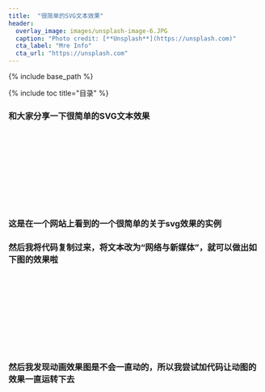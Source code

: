 ```yaml
---
title:  "很简单的SVG文本效果"
header:
  overlay_image: images/unsplash-image-6.JPG
  caption: "Photo credit: [**Unsplash**](https://unsplash.com)"
  cta_label: "Mre Info"
  cta_url: "https://unsplash.com"
---
```


{% include base_path %}

{% include toc title="目录" %}


### 和大家分享一下很简单的SVG文本效果

<html>
<body>

<svg xmlns="http://www.w3.org/2000/svg" version="1.1">
  <g transform="translate(100,100)"> 
    <text id="TextElement" x="0" y="0" style="font-family:Verdana;font-size:24; visibility:hidden"> It's SVG'
      <set attributeName="visibility" attributeType="CSS" to="visible" begin="1s" dur="5s" fill="freeze" />
      <animateMotion path="M 0 0 L 100 100" begin="1s" dur="5s" fill="freeze" />
      <animateTransform attributeName="transform" attributeType="XML" type="rotate" from="-30" to="0" begin="1s" dur="5s" fill="freeze" /> 
      <animateTransform attributeName="transform" attributeType="XML" type="scale" from="1" to="3" additive="sum" begin="1s" dur="5s" fill="freeze" /> 
    </text> 
  </g> 
</svg>

</body>
</html>

### 这是在一个网站上看到的一个很简单的关于svg效果的实例
### 然后我将代码复制过来，将文本改为“网络与新媒体”，就可以做出如下图的效果啦


<html>
<body>

<svg xmlns="http://www.w3.org/2000/svg" version="1.1">
  <g transform="translate(100,100)"> 
    <text id="TextElement" x="0" y="0" style="font-family:Verdana;font-size:24; visibility:hidden"> 网络与新媒体
      <set attributeName="visibility" attributeType="CSS" to="visible" begin="1s" dur="5s" fill="freeze" />
      <animateMotion path="M 0 0 L 100 100" begin="1s" dur="5s" fill="freeze" />
      <animateTransform attributeName="transform" attributeType="XML" type="rotate" from="-30" to="0" begin="1s" dur="5s" fill="freeze" /> 
      <animateTransform attributeName="transform" attributeType="XML" type="scale" from="1" to="3" additive="sum" begin="1s" dur="5s" fill="freeze" /> 
    </text> 
  </g> 
</svg>

</body>
</html>

### 然后我发现动画效果图是不会一直动的，所以我尝试加代码让动图的效果一直运转下去

<html>
<body>

<svg xmlns="http://www.w3.org/2000/svg" version="1.1">
  <g transform="translate(100,100)"> 
    <text id="TextElement" x="0" y="0" style="font-family:Verdana;font-size:24; visibility:hidden"> 网络与新媒体
      <set attributeName="visibility" attributeType="CSS" to="visible" begin="1s" dur="5s" fill="freeze" repeatCount="indefinite" />
      <animateMotion path="M 0 0 L 100 100" begin="1s" dur="5s" fill="freeze" repeatCount="indefinite" />
      <animateTransform attributeName="transform" attributeType="XML" type="rotate" from="-30" to="0" begin="1s" dur="5s" fill="freeze" repeatCount="indefinite" /> 
      <animateTransform attributeName="transform" attributeType="XML" type="scale" from="1" to="3" additive="sum" begin="1s" dur="5s" fill="freeze" repeatCount="indefinite" /> 
    </text> 
  </g> 
</svg>

</body>
</html>